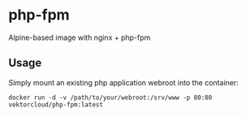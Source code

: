 # php-fpm

Alpine-based image with nginx + php-fpm

## Usage

Simply mount an existing php application webroot into the container:
```
docker run -d -v /path/to/your/webroot:/srv/www -p 80:80 vektorcloud/php-fpm:latest
```
